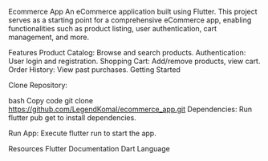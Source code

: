 Ecommerce App
An eCommerce application built using Flutter. This project serves as a starting point for a comprehensive eCommerce app, enabling functionalities such as product listing, user authentication, cart management, and more.

Features
Product Catalog: Browse and search products.
Authentication: User login and registration.
Shopping Cart: Add/remove products, view cart.
Order History: View past purchases.
Getting Started

Clone Repository:

bash
Copy code
git clone https://github.com/LegendKomal/ecommerce_app.git
Dependencies:
Run flutter pub get to install dependencies.

Run App:
Execute flutter run to start the app.

Resources
Flutter Documentation
Dart Language

